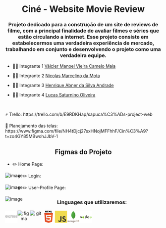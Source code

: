 <style>
img {
  float:left;
  }

</style>
<h1 align="center">Ciné - Website Movie Review</h1>
<h3 align="center">Projeto dedicado para a construção de um site de reviews de filme, com a principal finalidade de avaliar filmes e séries que estão circulando a internet. Esse projeto consiste em estabelecermos uma verdadeira experiência de mercado, trabalhando em conjunto e desenvolvendo o projeto como uma verdadeira equipe.</h3>

- 👨‍💻 Integrante 1 [Válcler Manoel Vieira Camelo Maia](https://github.com/Valcler-Manoel)

- 👨‍💻 Integrante 2 [Nicolas Marcelino da Mota](https://github.com/nicolasmarcelino)

- 👨‍💻 Integrante 3 [Henrique Abner da Silva Andrade](https://github.com/HenriqueAbn)

- 👨‍💻 Integrante 4 [Lucas Saturnino Oliveira](https://github.com/lsaturnino)
<br>
</p>

<p align="left">⚡ Trello: https://trello.com/b/E9RDKHap/sapuca%C3%ADs-project-web</p>
<p align="left">📝 Planejamento das telas: https://www.figma.com/file/NH4tDjcj27sxHNojMFFhhF/Cin%C3%A9?t=zo4GY85MBwohJJbV-1</p>

<h2 align="center">Figmas do Projeto</h2>

- ✏️ Home Page: 

![image](https://user-images.githubusercontent.com/102832927/225708462-434b28e4-ecea-460a-812e-58de72aa9e99.png)

- ✏️ Login: 

![image](https://user-images.githubusercontent.com/102832927/225709139-884deaab-c410-478f-a37a-1d0d428326b3.png)

- ✏️ User-Profile Page:

![image](https://user-images.githubusercontent.com/102832927/225709534-7efa914c-414e-49cb-9f33-6d98872559a6.png)



<h3 align="center">Linguages que utilizaremos:</h3>
<p align="center"> <a href="https://expressjs.com" target="_blank" rel="noreferrer"> <img src="https://raw.githubusercontent.com/devicons/devicon/master/icons/express/express-original-wordmark.svg" alt="express" width="40" height="40"/> </a> <a href="https://www.figma.com/" target="_blank" rel="noreferrer"> <img src="https://www.vectorlogo.zone/logos/figma/figma-icon.svg" alt="figma" width="40" height="40"/> </a> <a href="https://git-scm.com/" target="_blank" rel="noreferrer"> <img src="https://www.vectorlogo.zone/logos/git-scm/git-scm-icon.svg" alt="git" width="40" height="40"/> </a> <a href="https://www.w3.org/html/" target="_blank" rel="noreferrer"> <img src="https://raw.githubusercontent.com/devicons/devicon/master/icons/html5/html5-original-wordmark.svg" alt="html5" width="40" height="40"/> </a> <a href="https://developer.mozilla.org/en-US/docs/Web/JavaScript" target="_blank" rel="noreferrer"> <img src="https://raw.githubusercontent.com/devicons/devicon/master/icons/javascript/javascript-original.svg" alt="javascript" width="40" height="40"/> </a> <a href="https://www.mongodb.com/" target="_blank" rel="noreferrer"> <img src="https://raw.githubusercontent.com/devicons/devicon/master/icons/mongodb/mongodb-original-wordmark.svg" alt="mongodb" width="40" height="40"/> </a> <a href="https://nodejs.org" target="_blank" rel="noreferrer"> <img src="https://raw.githubusercontent.com/devicons/devicon/master/icons/nodejs/nodejs-original-wordmark.svg" alt="nodejs" width="40" height="40"/> </a> </p>
